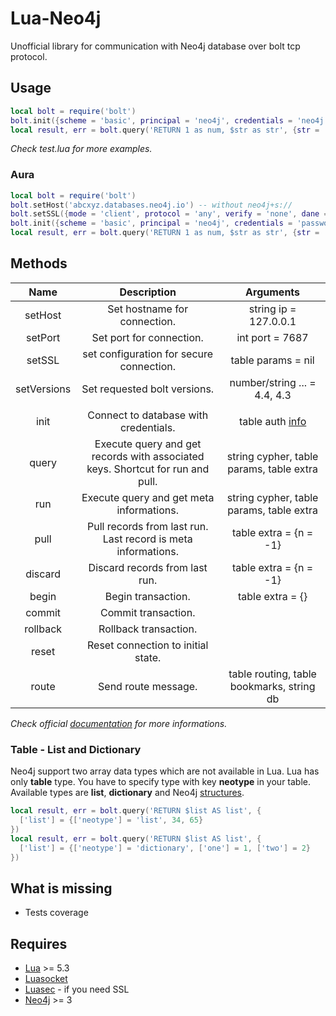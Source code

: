 # Lua-Neo4j

Unofficial library for communication with Neo4j database over bolt tcp protocol.

## Usage

```lua
local bolt = require('bolt')
bolt.init({scheme = 'basic', principal = 'neo4j', credentials = 'neo4j'})
local result, err = bolt.query('RETURN 1 as num, $str as str', {str = 'Hello'})
```

_Check test.lua for more examples._

### Aura

```lua
local bolt = require('bolt')
bolt.setHost('abcxyz.databases.neo4j.io') -- without neo4j+s://
bolt.setSSL({mode = 'client', protocol = 'any', verify = 'none', dane = true})
bolt.init({scheme = 'basic', principal = 'neo4j', credentials = 'password'})
local result, err = bolt.query('RETURN 1 as num, $str as str', {str = 'Hello'})
```

## Methods

| Name | Description | Arguments |
|:---:|:---:|:---:|
| setHost | Set hostname for connection. | string ip = 127.0.0.1 |
| setPort | Set port for connection. | int port = 7687 |
| setSSL | set configuration for secure connection. | table params = nil |
| setVersions | Set requested bolt versions. | number/string ... = 4.4, 4.3 |
| | | |
| init | Connect to database with credentials. | table auth [info](https://7687.org/bolt/bolt-protocol-message-specification-4.html#request-message---44---hello) |
| query | Execute query and get records with associated keys. Shortcut for run and pull. | string cypher, table params, table extra |
| run | Execute query and get meta informations. | string cypher, table params, table extra |
| pull | Pull records from last run. Last record is meta informations. | table extra = {n = -1} |
| discard | Discard records from last run. | table extra = {n = -1} |
| begin | Begin transaction. | table extra = {} |
| commit | Commit transaction. | |
| rollback | Rollback transaction. | |
| reset | Reset connection to initial state. | |
| route | Send route message. | table routing, table bookmarks, string db |

_Check official [documentation](https://7687.org/bolt/bolt-protocol-message-specification-4.html) for more informations._

### Table - List and Dictionary

Neo4j support two array data types which are not available in Lua. Lua has only **table** type. You have to specify type with key **neotype** in your table. Available types are **list**, **dictionary** and Neo4j [structures](https://github.com/stefanak-michal/lua-neo4j/blob/master/src/structures.lua).

```lua
local result, err = bolt.query('RETURN $list AS list', {
  ['list'] = {['neotype'] = 'list', 34, 65}
})
local result, err = bolt.query('RETURN $list AS list', {
  ['list'] = {['neotype'] = 'dictionary', ['one'] = 1, ['two'] = 2}
})
```

## What is missing

- Tests coverage

## Requires

- [Lua](https://www.lua.org/manual/5.3/) >= 5.3
- [Luasocket](https://w3.impa.br/~diego/software/luasocket/)
- [Luasec](https://github.com/brunoos/luasec) - if you need SSL
- [Neo4j](https://neo4j.com/) >= 3
